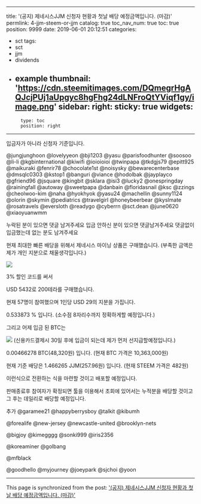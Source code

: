 
---
title: '(공지) 제네시스JJM 신청자 현황과 첫날 배당 예정금액입니다. (마감)'
permlink: 4-jjm-steem-or-jjm
catalog: true
toc_nav_num: true
toc: true
position: 9999
date: 2019-06-01 20:12:51
categories:
- sct
tags:
- sct
- jjm
- dividends
- example
thumbnail: 'https://cdn.steemitimages.com/DQmegrHgAQJcjPUj1aUpgyc8hgFhg24dLNFroQtYViqf1gy/image.png'
sidebar:
    right:
        sticky: true
widgets:
    -
        type: toc
        position: right
---


입금자가 아니라 신청자 기준입니다.

@jungjunghoon
@lovelyyeon
@bji1203
@yasu
@parisfoodhunter
@soosoo
@li-li
@kgbinternational
@kiwifi
@ioioioioi
@twinpapa
@tkdgjs79
@epitt925
@maikuraki
@fenrir78
@chocolate1st
@noisysky
@bewarecenterbase
@dmsqlc0303
@kstop1
@banguri
@viance
@hodolbak
@jayplayco
@gfriend96
@jsquare
@kingbit
@sklara
@isi3
@lucky2
@onespringday
@rainingfall
@autoway
@sweetpapa
@danbain
@floridasnail
@ksc
@zzings
@cheolwoo-kim
@naha
@hyokhyok
@yasu24
@machellin
@sunny1124
@olorin
@skymin
@pediatrics
@travelgirl
@honeybeerbear
@kyslmate
@rosatravels
@eversloth
@readygo
@cyberrn
@sct.dean
@june0620
@xiaoyuanwmm

누락된 분이 있으면 댓글 남겨주세요
입금 안하신 분이 있으면 댓글남겨주세요
댓글없이 입금했는데 없는 분도 남겨주세요

현재 최대한 빠른 배당을 위해서 제네시스 마이닝 상품은 구매했습니다.
(부족한 금액은 제가 개인 지분으로 채울생각입니다.)

![](https://cdn.steemitimages.com/DQmegrHgAQJcjPUj1aUpgyc8hgFhg24dLNFroQtYViqf1gy/image.png)

3% 할인 코드를 써서

USD 5432로 200테라를 구매했습니다.

현재 57명이 참여했으며 1인당 USD 29의 지분을 가집니다.

0.533873 % 입니다. (소수점 8자리수까지 정확하게할 예정입니다.)

그리고 어제 입금 된 BTC는 

![](https://cdn.steemitimages.com/DQmdXcbFax7X68sJ2fiaCy1UGt94W1Lr9kdhtp42eUkM5Zq/image.png)
(신용카드결제시 30일 후에 입금이 되는데 제가 먼저 선지급할예정입니다.)

0.00466278 BTC(48,320원) 입니다.
(현재 BTC 가격은 10,363,000원)

현재 기준 배당은 1.466265 JJM(257.96원) 입니다.
(현재 STEEM 가격은 482원)

 이런식으로 전환하는 식을 마련할 것이고 배포할 예정입니다.

판매종료후 참여자가 확정되면 툴을 이용해서 초회에 있어서는 누적분을 배당할 것이고 그 후는 데일리로 배당할 예정입니다.

추가
@garamee21
@happyberrysboy
@talkit
@kibumh

@forealife
@new-jersey
@newcastle-united
@brooklyn-nets

@bigjoy
@kimegggg
@sonki999
@iris2356

@koreaminer 
@golbang

@mfblack

@goodhello
@myjourney
@joeypark
@sjchoi
@yoon

- - -

This page is synchronized from the post: ['(공지) 제네시스JJM 신청자 현황과 첫날 배당 예정금액입니다. (마감)'](https://steemit.com/@virus707/4-jjm-steem-or-jjm)

